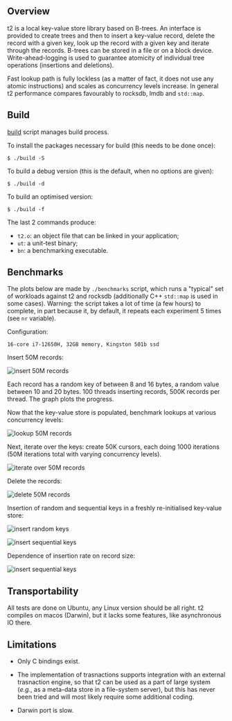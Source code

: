 Overview
--------

t2 is a local key-value store library based on B-trees. An interface is
provided to create trees and then to insert a key-value record, delete the
record with a given key, look up the record with a given key and iterate through
the records. B-trees can be stored in a file or on a block
device. Write-ahead-logging is used to guarantee atomicity of individual tree
operations (insertions and deletions).

Fast lookup path is fully lockless (as a matter of fact, it does not use any
atomic instructions) and scales as concurrency levels increase. In general t2
performance compares favourably to rocksdb, lmdb and `std::map`.

Build
-----

[build](https://github.com/nikitadanilov/t2/blob/master/build) script manages build process.

To install the packages necessary for build (this needs to be done once):

    $ ./build -S

To build a debug version (this is the default, when no options are given):

    $ ./build -d

To build an optimised version:

    $ ./build -f

The last 2 commands produce:

- `t2.o`: an object file that can be linked in your application;
- `ut`: a unit-test binary;
- `bn`: a benchmarking executable.

Benchmarks
----------

The plots below are made by `./benchmarks` script, which runs a "typical" set of
workloads against t2 and rocksdb (additionally C++ `std::map` is used in some
cases). Warning: the script takes a lot of time (a few hours) to complete, in
part because it, by default, it repeats each experiment 5 times (see `nr` variable).

Configuration:

    16-core i7-12650H, 32GB memory, Kingston 501b ssd

Insert 50M records:

![insert 50M records](https://github.com/nikitadanilov/t2/blob/master/doc/images/insert-50M.png?raw=true)

Each record has a random key of between 8 and 16 bytes, a random value between
10 and 20 bytes. 100 threads inserting records, 500K records per thread. The graph
plots the progress.

Now that the key-value store is populated, benchmark lookups at various concurrency levels:

![lookup 50M records](https://github.com/nikitadanilov/t2/blob/master/doc/images/lookup-50M.png?raw=true)

Next, iterate over the keys: create 50K cursors, each doing 1000 iterations
(50M iterations total with varying concurrency levels).

![iterate over 50M records](https://github.com/nikitadanilov/t2/blob/master/doc/images/iterations-50M.png?raw=true)

Delete the records:

![delete 50M records](https://github.com/nikitadanilov/t2/blob/master/doc/images/deletes-50M.png?raw=true)

Insertion of random and sequential keys in a freshly re-initialised key-value store:

![insert random keys](https://github.com/nikitadanilov/t2/blob/master/doc/images/insert-rnd.png?raw=true)


![insert sequential keys](https://github.com/nikitadanilov/t2/blob/master/doc/images/insert-seq.png?raw=true)

Dependence of insertion rate on record size:

![insert sequential keys](https://github.com/nikitadanilov/t2/blob/master/doc/images/insert-varsize.png?raw=true)

Transportability
----------------

All tests are done on Ubuntu, any Linux version should be all right. t2 compiles
on macos (Darwin), but it lacks some features, like asynchronous IO there.

Limitations
-----------

- Only C bindings exist.

- The implementation of trasnactions supports integration with an external
  trasnaction engine, so that t2 can be used as a part of large system (_e.g._,
  as a meta-data store in a file-system server), but this has never been tried
  and will most likely require some additional coding.
  
- Darwin port is slow.
